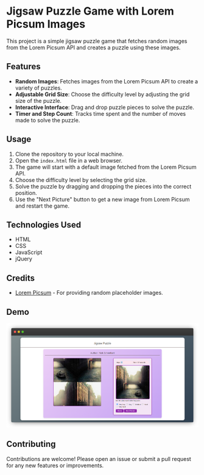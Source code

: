 # Jigsaw Puzzle Game with Lorem Picsum Images

This project is a simple jigsaw puzzle game that fetches random images from the Lorem Picsum API and creates a puzzle using these images.

## Features

- **Random Images**: Fetches images from the Lorem Picsum API to create a variety of puzzles.
- **Adjustable Grid Size**: Choose the difficulty level by adjusting the grid size of the puzzle.
- **Interactive Interface**: Drag and drop puzzle pieces to solve the puzzle.
- **Timer and Step Count**: Tracks time spent and the number of moves made to solve the puzzle.

## Usage

1. Clone the repository to your local machine.
2. Open the `index.html` file in a web browser.
3. The game will start with a default image fetched from the Lorem Picsum API.
4. Choose the difficulty level by selecting the grid size.
5. Solve the puzzle by dragging and dropping the pieces into the correct position.
6. Use the "Next Picture" button to get a new image from Lorem Picsum and restart the game.

## Technologies Used

- HTML
- CSS
- JavaScript
- jQuery

## Credits

- [Lorem Picsum](https://picsum.photos/) - For providing random placeholder images.
  
## Demo

[![Jigsaw Puzzle Demo](./Jigsaw-Puzzle.png)](https://niraj-node.github.io/Jigsaw-Puzzle/)


## Contributing

Contributions are welcome! Please open an issue or submit a pull request for any new features or improvements.
